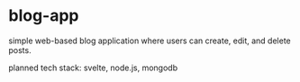 # blog-app

simple web-based blog application where users can create, edit, and delete posts.

planned tech stack: svelte, node.js, mongodb